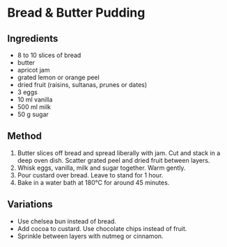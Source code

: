 # Bread & Butter Pudding

## Ingredients

- 8 to 10 slices of bread
- butter
- apricot jam
- grated lemon or orange peel
- dried fruit (raisins, sultanas, prunes or dates)
- 3 eggs
- 10 ml vanilla
- 500 ml milk
- 50 g sugar

## Method

1. Butter slices off bread and spread liberally with jam. Cut and stack in a deep oven dish. Scatter grated peel and dried fruit between layers.
2. Whisk eggs, vanilla, milk and sugar together. Warm gently.
3. Pour custard over bread. Leave to stand for 1 hour.
4. Bake in a water bath at 180°C for around 45 minutes.

## Variations

- Use chelsea bun instead of bread.
- Add cocoa to custard. Use chocolate chips instead of fruit.
- Sprinkle between layers with nutmeg or cinnamon.
